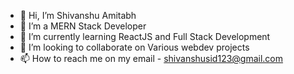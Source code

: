- 👋 Hi, I’m Shivanshu Amitabh
- 👀 I’m a MERN Stack Developer
- 🌱 I’m currently learning ReactJS and Full Stack Development
- 💞️ I’m looking to collaborate on Various webdev projects
- 📫 How to reach me on my email - shivanshusid123@gmail.com

<!---
shiv123-max/shiv123-max is a ✨ special ✨ repository because its `README.md` (this file) appears on your GitHub profile.
You can click the Preview link to take a look at your changes.
--->
